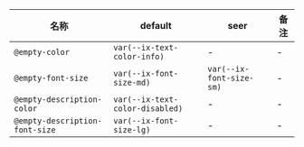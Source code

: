 | 名称 | default | seer | 备注 |
| --- | --- | --- | --- |
| `@empty-color` | `var(--ix-text-color-info)` | - | - |
| `@empty-font-size` | `var(--ix-font-size-md)` | `var(--ix-font-size-sm)` | - |
| `@empty-description-color` | `var(--ix-text-color-disabled)` | - | - |
| `@empty-description-font-size` | `var(--ix-font-size-lg)` | - | - |
